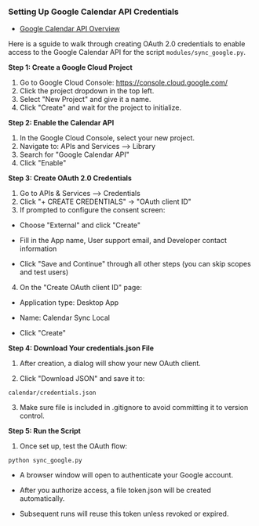 ### Setting Up Google Calendar API Credentials 

- [Google Calendar API Overview](https://developers.google.com/workspace/calendar/api/guides/overview)


Here is a sguide to walk through creating OAuth 2.0 credentials to enable access to the Google Calendar API for the script `modules/sync_google.py`. 


**Step 1: Create a Google Cloud Project**

1. Go to Google Cloud Console: https://console.cloud.google.com/
2. Click the project dropdown in the top left. 
3. Select "New Project" and give it a name. 
4. Click "Create" and wait for the project to initialize. 


**Step 2: Enable the Calendar API**

1. In the Google Cloud Console, select your new project. 
2. Navigate to: APIs and Services --> Library 
3. Search for "Google Calendar API" 
4. Click "Enable" 

**Step 3: Create OAuth 2.0 Credentials**

1. Go to APIs & Services --> Credentials 
2. Click "+ CREATE CREDENTIALS" → "OAuth client ID"
3. If prompted to configure the consent screen:

- Choose "External" and click "Create"

- Fill in the App name, User support email, and Developer contact information

- Click "Save and Continue" through all other steps (you can skip scopes and test users)

4. On the "Create OAuth client ID" page:

- Application type: Desktop App

- Name: Calendar Sync Local

- Click "Create"


**Step 4: Download Your credentials.json File** 

1. After creation, a dialog will show your new OAuth client.

2. Click "Download JSON" and save it to:

`calendar/credentials.json`

3. Make sure file is included in .gitignore to avoid committing it to version control.

**Step 5: Run the Script** 

1. Once set up, test the OAuth flow:

`python sync_google.py`

- A browser window will open to authenticate your Google account.

- After you authorize access, a file token.json will be created automatically.

- Subsequent runs will reuse this token unless revoked or expired.



